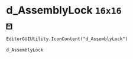 # d_AssemblyLock `16x16`
<img src="/img/d_AssemblyLock.png" width=16 height=16>

``` CSharp
EditorGUIUtility.IconContent("d_AssemblyLock")
```
```
d_AssemblyLock
```
